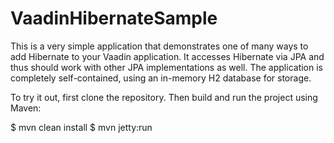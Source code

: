 VaadinHibernateSample
=====================

This is a very simple application that demonstrates one of many ways to add Hibernate to your Vaadin application.
It accesses Hibernate via JPA and thus should work with other JPA implementations as well. The application is completely
self-contained, using an in-memory H2 database for storage.

To try it out, first clone the repository. Then build and run the project using Maven:

$ mvn clean install
$ mvn jetty:run

